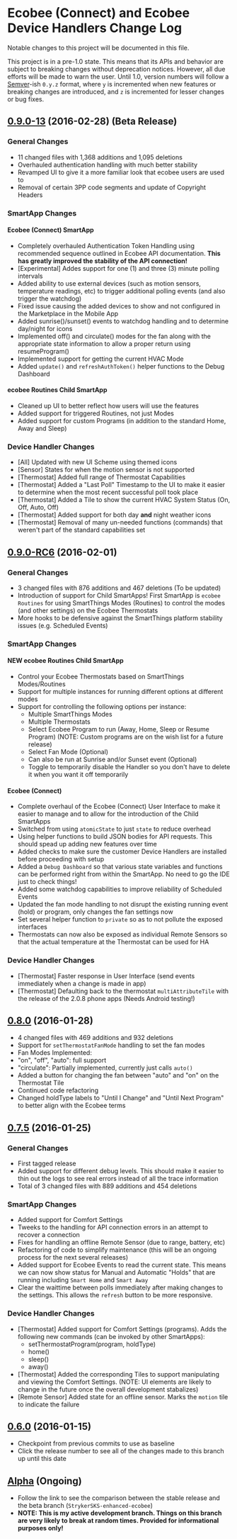 # Ecobee (Connect) and Ecobee Device Handlers Change Log

Notable changes to this project will be documented in this file.

This project is in a pre-1.0 state. This means that its APIs and behavior are subject to breaking changes without deprecation notices. However, all due efforts will be made to warn the user. Until 1.0, version numbers will follow a [Semver][]-ish `0.y.z` format, where `y` is incremented when new features or breaking changes are introduced, and `z` is incremented for lesser changes or bug fixes.



## [0.9.0-13][] (2016-02-28) **(Beta Release)**
### General Changes
* 11 changed files with 1,368 additions and 1,095 deletions
* Overhauled authentication handling with much better stability
* Revamped UI to give it a more familiar look that ecobee users are used to
* Removal of certain 3PP code segments and update of Copyright Headers


### SmartApp Changes
#### Ecobee (Connect) SmartApp
* Completely overhauled Authentication Token Handling using recommended sequence outlined in Ecobee API documentation. **This has greatly improved the stability of the API connection!**
* [Experimental] Addes support for one (1) and three (3) minute polling intervals
* Added ability to use external devices (such as motion sensors, temperature readings, etc) to trigger additional polling events (and also trigger the watchdog)
* Fixed issue causing the added devices to show and not configured in the Marketplace in the Mobile App
* Added sunrise()/sunset() events to watchdog handling and to determine day/night for icons
* Implemented off() and circulate() modes for the fan along with the appropriate state information to allow a proper return using resumeProgram()
* Implemented support for getting the current HVAC Mode
* Added `update()` and `refreshAuthToken()` helper functions to the Debug Dashboard

#### ecobee Routines Child SmartApp
* Cleaned up UI to better reflect how users will use the features
* Added support for triggered Routines, not just Modes
* Added support for custom Programs (in addition to the standard Home, Away and Sleep)


### Device Handler Changes
* [All] Updated with new UI Scheme using themed icons
* [Sensor] States for when the motion sensor is not supported
* [Thermostat] Added full range of Thermostat Capabilities
* [Thermostat] Added a "Last Poll" Timestamp to the UI to make it easier to determine when the most recent successful poll took place
* [Thermostat] Added a Tile to show the current HVAC System Status (On, Off, Auto, Off)
* [Thermostat] Added support for both day **and** night weather icons 
* [Thermostat] Removal of many un-needed functions (commands) that weren't part of the standard capabilities set




## [0.9.0-RC6][] (2016-02-01) 
### General Changes
* 3 changed files with 876 additions and 467 deletions (To be updated)
* Introduction of support for Child SmartApps! First SmartApp is `ecobee Routines` for using SmartThings Modes (Routines) to control the modes (and other settings) on the Ecobee Thermostats
* More hooks to be defensive against the SmartThings platform stability issues (e.g. Scheduled Events)

### SmartApp Changes
#### **NEW** ecobee Routines Child SmartApp
* Control your Ecobee Thermostats based on SmartThings Modes/Routines
* Support for multiple instances for running different options at different modes
* Support for controlling the following options per instance:
  * Multiple SmartThings Modes
  * Multiple Thermostats
  * Select Ecobee Program to run (Away, Home, Sleep or Resume Program) (NOTE: Custom programs are on the wish list for a future release)
  * Select Fan Mode (Optional)
  * Can also be run at Sunrise and/or Sunset event (Optional)
  * Toggle to temporarily disable the Handler so you don't have to delete it when you want it off temporarily

#### Ecobee (Connect)
* Complete overhaul of the Ecobee (Connect) User Interface to make it easier to manage and to allow for the introduction of the Child SmartApps
* Switched from using `atomicState` to just `state` to reduce overhead
* Using helper functions to build JSON bodies for API requests. This should spead up adding new features over time
* Added checks to make sure the customer Device Handlers are installed before proceeding with setup
* Added a `Debug Dashboard` so that various state variables and functions can be performed right from within the SmartApp. No need to go the IDE just to check things!
* Added some watchdog capabilities to improve reliability of Scheduled Events
* Updated the fan mode handling to not disrupt the existing running event (hold) or program, only changes the fan settings now
* Set several helper function to `private` so as to not pollute the exposed interfaces
* Thermostats can now also be exposed as individual Remote Sensors so that the actual temperature at the Thermostat can be used for HA

### Device Handler Changes
* [Thermostat] Faster response in User Interface (send events immediately when a change is made in app)
* [Thermostat] Defaulting back to the thermostat `multiAttributeTile` with the release of the 2.0.8 phone apps (Needs Android testing!)

## [0.8.0][] (2016-01-28)
*  4 changed files with 469 additions and 932 deletions
*  Support for `setThermostatFanMode` handling to set the fan modes
*  Fan Modes Implemented:
 *  "on", "off", "auto": full support
 *  "circulate": Partially implemented, currently just calls `auto()`
*  Added a button for changing the fan between "auto" and "on" on the Thermostat Tile
*  Continued code refactoring
*  Changed holdType labels to "Until I Change" and "Until Next Program" to better align with the Ecobee terms

## [0.7.5][] (2016-01-25)

### General Changes
* First tagged release
* Added support for different debug levels. This should make it easier to thin out the logs to see real errors instead of all the trace information
* Total of 3 changed files with 889 additions and 454 deletions

### SmartApp Changes
* Added support for Comfort Settings
* Tweeks to the handling for API connection errors in an attempt to recover a connection
* Fixes for handling an offline Remote Sensor (due to range, battery, etc)
* Refactoring of code to simplify maintenance (this will be an ongoing process for the next several releases)
* Added support for Ecobee Events to read the current state. This means we can now show status for Manual and Automatic "Holds" that are running including `Smart Home` and `Smart Away`
* Clear the waittime between polls immediately after making changes to the settings. This allows the `refresh` button to be more responsive. 

### Device Handler Changes
* [Thermostat] Added support for Comfort Settings (programs). Adds the following new commands (can be invoked by other SmartApps):
  * setThermostatProgram(program, holdType)
  * home()
  * sleep()
  * away()
* [Thermostat] Added the corresponding Tiles to support manipulating and viewing the Comfort Settings. (NOTE: UI elements are likely to change in the future once the overall development stabalizes)
* [Remote Sensor] Added state for an offline sensor. Marks the `motion` tile to indicate the failure


## [0.6.0][] (2016-01-15)
* Checkpoint from previous commits to use as baseline
* Click the release number to see all of the changes made to this branch up until this date


## [Alpha][] (Ongoing)
* Follow the link to see the comparison between the stable release and the beta branch (`StrykerSKS-enhanced-ecobee`)
* **NOTE: This is my active development branch. Things on this branch are very likely to break at random times. Provided for informational purposes only!**


[Semver]: http://semver.org
[0.9.0-13]: https://github.com/StrykerSKS/SmartThingsPublic/compare/v0.9.0-RC6...v0.9.13 
[0.9.0-RC6]: https://github.com/StrykerSKS/SmartThingsPublic/compare/StrykerSKS:v0.8.0...StrykerSKS:v0.9.0-RC6
[0.8.0]: https://github.com/StrykerSKS/SmartThingsPublic/compare/StrykerSKS:v0.7.5...StrykerSKS:v0.8.0
[0.7.5]: https://github.com/StrykerSKS/SmartThingsPublic/compare/302bb77d7237132caaa5281b64d4bfbf4420f7cf...StrykerSKS:v0.7.5
[0.6.0]: https://github.com/StrykerSKS/SmartThingsPublic/compare/master...StrykerSKS:302bb77d7237132caaa5281b64d4bfbf4420f7cf

[Development]: https://github.com/StrykerSKS/SmartThingsPublic/compare/StrykerSKS:v0.8.0...HEAD
[Beta]: https://github.com/StrykerSKS/SmartThingsPublic/compare/StrykerSKS:HEAD...StrykerSKS-enhanced-ecobeedevice
[Alpha]: https://github.com/StrykerSKS/SmartThingsPublic/compare/StrykerSKS:HEAD...StrykerSKS-development

